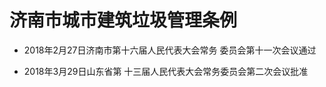 # 济南市城市建筑垃圾管理条例

- 2018年2月27日济南市第十六届人民代表大会常务
  委员会第十一次会议通过

- 2018年3月29日山东省第
  十三届人民代表大会常务委员会第二次会议批准

<!-- INFO END -->
